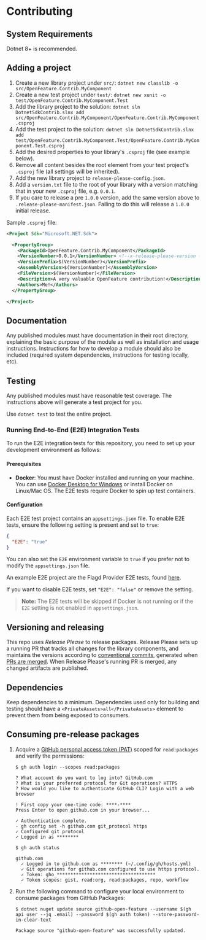 # Contributing

## System Requirements

Dotnet 8+ is recommended.

## Adding a project

1. Create a new library project under `src/`: `dotnet new classlib -o src/OpenFeature.Contrib.MyComponent`
2. Create a new test project under `test/`: `dotnet new xunit -o test/OpenFeature.Contrib.MyComponent.Test`
3. Add the library project to the solution: `dotnet sln DotnetSdkContrib.slnx add src/OpenFeature.Contrib.MyComponent/OpenFeature.Contrib.MyComponent.csproj`
4. Add the test project to the solution: `dotnet sln DotnetSdkContrib.slnx add test/OpenFeature.Contrib.MyComponent.Test/OpenFeature.Contrib.MyComponent.Test.csproj`
5. Add the desired properties to your library's `.csproj` file (see example below).
6. Remove all content besides the root element from your test project's `.csproj` file (all settings will be inherited).
7. Add the new library project to `release-please-config.json`.
8. Add a `version.txt` file to the root of your library with a version matching that in your new `.csproj` file, e.g. `0.0.1`.
9. If you care to release a pre `1.0.0` version, add the same version above to `.release-please-manifest.json`. Failing to do this will release a `1.0.0` initial release.

Sample `.csproj` file:

```xml
<Project Sdk="Microsoft.NET.Sdk">

  <PropertyGroup>
    <PackageId>OpenFeature.Contrib.MyComponent</PackageId>
    <VersionNumber>0.0.1</VersionNumber> <!--x-release-please-version -->
    <VersionPrefix>$(VersionNumber)</VersionPrefix>
    <AssemblyVersion>$(VersionNumber)</AssemblyVersion>
    <FileVersion>$(VersionNumber)</FileVersion>
    <Description>A very valuable OpenFeature contribution!</Description>
    <Authors>Me!</Authors>
  </PropertyGroup>

</Project>
```

## Documentation

Any published modules must have documentation in their root directory, explaining the basic purpose of the module as well as installation and usage instructions.
Instructions for how to develop a module should also be included (required system dependencies, instructions for testing locally, etc).

## Testing

Any published modules must have reasonable test coverage.
The instructions above will generate a test project for you.

Use `dotnet test` to test the entire project.

### Running End-to-End (E2E) Integration Tests

To run the E2E integration tests for this repository, you need to set up your development environment as follows:

#### Prerequisites

- **Docker**: You must have Docker installed and running on your machine. You can use [Docker Desktop for Windows](https://www.docker.com/products/docker-desktop/) or install Docker on Linux/Mac OS. The E2E tests require Docker to spin up test containers.

#### Configuration

Each E2E test project contains an `appsettings.json` file. To enable E2E tests, ensure the following setting is present and set to `true`:

```json
{
  "E2E": "true"
}
```

You can also set the `E2E` environment variable to `true` if you prefer not to modify the `appsettings.json` file.

An example E2E project are the Flagd Provider E2E tests, found [here](/test/OpenFeature.Contrib.Providers.Flagd.E2e.ProcessTest/appsettings.json).

If you want to disable E2E tests, set `"E2E": "false"` or remove the setting.

> **Note:** The E2E tests will be skipped if Docker is not running or if the `E2E` setting is not enabled in `appsettings.json`.

## Versioning and releasing

This repo uses _Release Please_ to release packages. Release Please sets up a running PR that tracks all changes for the library components, and maintains the versions according to [conventional commits](https://www.conventionalcommits.org/en/v1.0.0/), generated when [PRs are merged](https://github.com/amannn/action-semantic-pull-request). When Release Please's running PR is merged, any changed artifacts are published.

## Dependencies

Keep dependencies to a minimum.
Dependencies used only for building and testing should have a `<PrivateAssets>all</PrivateAssets>` element to prevent them from being exposed to consumers.

## Consuming pre-release packages

1. Acquire a [GitHub personal access token (PAT)](https://docs.github.com/github/authenticating-to-github/creating-a-personal-access-token) scoped for `read:packages` and verify the permissions:

    ```console
    $ gh auth login --scopes read:packages

    ? What account do you want to log into? GitHub.com
    ? What is your preferred protocol for Git operations? HTTPS
    ? How would you like to authenticate GitHub CLI? Login with a web browser

    ! First copy your one-time code: ****-****
    Press Enter to open github.com in your browser...

    ✓ Authentication complete.
    - gh config set -h github.com git_protocol https
    ✓ Configured git protocol
    ✓ Logged in as ********
    ```

    ```console
    $ gh auth status

    github.com
      ✓ Logged in to github.com as ******** (~/.config/gh/hosts.yml)
      ✓ Git operations for github.com configured to use https protocol.
      ✓ Token: gho_************************************
      ✓ Token scopes: gist, read:org, read:packages, repo, workflow
    ```

2. Run the following command to configure your local environment to consume packages from GitHub Packages:

    ```console
    $ dotnet nuget update source github-open-feature --username $(gh api user --jq .email) --password $(gh auth token) --store-password-in-clear-text

    Package source "github-open-feature" was successfully updated.
    ```
